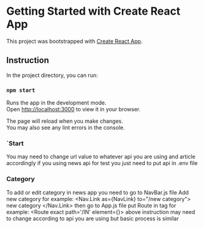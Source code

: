 # Getting Started with Create React App

This project was bootstrapped with [Create React App](https://github.com/facebook/create-react-app).

## Instruction

In the project directory, you can run:

### `npm start`

Runs the app in the development mode.\
Open [http://localhost:3000](http://localhost:3000) to view it in your browser.

The page will reload when you make changes.\
You may also see any lint errors in the console.

### `Start

You may need to change url value to whatever api you are using and article accordingly 
if you using news api for test you just need to put api in .env file

### Category
 To add or edit category in news app 
you need to go to NavBar.js file
Add new category for example: <Nav.Link as={NavLink} to="/new category">     new category         </Nav.Link>
 then go to App.js file
   put Route in <Routes> tag for example:  <Route exact path='/IN' element={<News key='india'  country='in' direction={this.state.direction}/>}></Route> 
above instruction may need to change according to api you are using but basic process is similar
